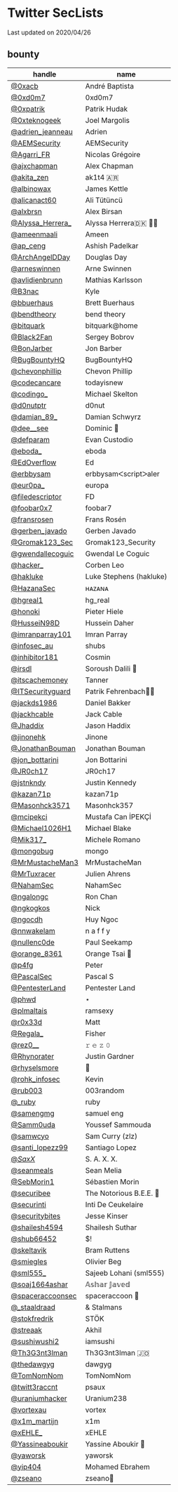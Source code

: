# Twitter SecLists
Last updated on 2020/04/26


## bounty
| handle | name |
|--------|------|
|[@0xacb](https://twitter.com/0xacb) | André Baptista|
|[@0xd0m7](https://twitter.com/0xd0m7) | 0xd0m7|
|[@0xpatrik](https://twitter.com/0xpatrik) | Patrik Hudak|
|[@0xteknogeek](https://twitter.com/0xteknogeek) | Joel Margolis|
|[@adrien_jeanneau](https://twitter.com/adrien_jeanneau) | Adrien|
|[@AEMSecurity](https://twitter.com/AEMSecurity) | AEMSecurity|
|[@Agarri_FR](https://twitter.com/Agarri_FR) | Nicolas Grégoire|
|[@ajxchapman](https://twitter.com/ajxchapman) | Alex Chapman|
|[@akita_zen](https://twitter.com/akita_zen) | ak1t4 🇦🇷|
|[@albinowax](https://twitter.com/albinowax) | James Kettle|
|[@alicanact60](https://twitter.com/alicanact60) | Ali Tütüncü|
|[@alxbrsn](https://twitter.com/alxbrsn) | Alex Birsan|
|[@Alyssa_Herrera_](https://twitter.com/Alyssa_Herrera_) | Alyssa Herrera🇩🇰 🏳️‍⚧️|
|[@ameenmaali](https://twitter.com/ameenmaali) | Ameen|
|[@ap_ceng](https://twitter.com/ap_ceng) | Ashish Padelkar|
|[@ArchAngelDDay](https://twitter.com/ArchAngelDDay) | Douglas Day|
|[@arneswinnen](https://twitter.com/arneswinnen) | Arne Swinnen|
|[@avlidienbrunn](https://twitter.com/avlidienbrunn) | ­Mathias Karlsson|
|[@B3nac](https://twitter.com/B3nac) | Kyle|
|[@bbuerhaus](https://twitter.com/bbuerhaus) | Brett Buerhaus|
|[@bendtheory](https://twitter.com/bendtheory) | bend theory|
|[@bitquark](https://twitter.com/bitquark) | bitquark@home|
|[@Black2Fan](https://twitter.com/Black2Fan) | Sergey Bobrov|
|[@BonJarber](https://twitter.com/BonJarber) | Jon Barber|
|[@BugBountyHQ](https://twitter.com/BugBountyHQ) | BugBountyHQ|
|[@chevonphillip](https://twitter.com/chevonphillip) | Chevon Phillip|
|[@codecancare](https://twitter.com/codecancare) | todayisnew|
|[@codingo_](https://twitter.com/codingo_) | Michael Skelton|
|[@d0nutptr](https://twitter.com/d0nutptr) | d0nut|
|[@damian_89_](https://twitter.com/damian_89_) | Damian Schwyrz|
|[@dee__see](https://twitter.com/dee__see) | Dominic 🐐|
|[@defparam](https://twitter.com/defparam) | Evan Custodio|
|[@eboda_](https://twitter.com/eboda_) | eboda|
|[@EdOverflow](https://twitter.com/EdOverflow) | Ed|
|[@erbbysam](https://twitter.com/erbbysam) | erbbysamᐸscriptᐳaler|
|[@eur0pa_](https://twitter.com/eur0pa_) | europa|
|[@filedescriptor](https://twitter.com/filedescriptor) | FD|
|[@foobar0x7](https://twitter.com/foobar0x7) | foobar7|
|[@fransrosen](https://twitter.com/fransrosen) | Frans Rosén|
|[@gerben_javado](https://twitter.com/gerben_javado) | Gerben Javado|
|[@Gromak123_Sec](https://twitter.com/Gromak123_Sec) | Gromak123_Security|
|[@gwendallecoguic](https://twitter.com/gwendallecoguic) | Gwendal Le Coguic|
|[@hacker_](https://twitter.com/hacker_) | Corben Leo|
|[@hakluke](https://twitter.com/hakluke) | Luke Stephens (hakluke)|
|[@HazanaSec](https://twitter.com/HazanaSec) | ʜᴀᴢᴀɴᴀ|
|[@hgreal1](https://twitter.com/hgreal1) | hg_real|
|[@honoki](https://twitter.com/honoki) | Pieter Hiele|
|[@HusseiN98D](https://twitter.com/HusseiN98D) | Hussein Daher|
|[@imranparray101](https://twitter.com/imranparray101) | Imran Parray|
|[@infosec_au](https://twitter.com/infosec_au) | shubs|
|[@inhibitor181](https://twitter.com/inhibitor181) | Cosmin|
|[@irsdl](https://twitter.com/irsdl) | Soroush Dalili 🤖|
|[@itscachemoney](https://twitter.com/itscachemoney) | Tanner|
|[@ITSecurityguard](https://twitter.com/ITSecurityguard) | Patrik Fehrenbach🤖|
|[@jackds1986](https://twitter.com/jackds1986) | Daniel Bakker|
|[@jackhcable](https://twitter.com/jackhcable) | Jack Cable|
|[@Jhaddix](https://twitter.com/Jhaddix) | Jason Haddix|
|[@jinonehk](https://twitter.com/jinonehk) | Jinone|
|[@JonathanBouman](https://twitter.com/JonathanBouman) | Jonathan Bouman|
|[@jon_bottarini](https://twitter.com/jon_bottarini) | Jon Bottarini|
|[@JR0ch17](https://twitter.com/JR0ch17) | JR0ch17|
|[@jstnkndy](https://twitter.com/jstnkndy) | Justin Kennedy|
|[@kazan71p](https://twitter.com/kazan71p) | kazan71p|
|[@Masonhck3571](https://twitter.com/Masonhck3571) | Masonhck357|
|[@mcipekci](https://twitter.com/mcipekci) | Mustafa Can İPEKÇİ|
|[@Michael1026H1](https://twitter.com/Michael1026H1) | Michael Blake|
|[@Mik317_](https://twitter.com/Mik317_) | Michele Romano|
|[@mongobug](https://twitter.com/mongobug) | mongo|
|[@MrMustacheMan3](https://twitter.com/MrMustacheMan3) | MrMustacheMan|
|[@MrTuxracer](https://twitter.com/MrTuxracer) | Julien Ahrens|
|[@NahamSec](https://twitter.com/NahamSec) | NahamSec|
|[@ngalongc](https://twitter.com/ngalongc) | Ron Chan|
|[@ngkogkos](https://twitter.com/ngkogkos) | Nick || hunt4p1zza|
|[@ngocdh](https://twitter.com/ngocdh) | Huy Ngoc|
|[@nnwakelam](https://twitter.com/nnwakelam) | n a f f y | supreme leader|
|[@nullenc0de](https://twitter.com/nullenc0de) | Paul Seekamp|
|[@orange_8361](https://twitter.com/orange_8361) | Orange Tsai  🍊|
|[@p4fg](https://twitter.com/p4fg) | Peter|
|[@PascalSec](https://twitter.com/PascalSec) | Pascal S|
|[@PentesterLand](https://twitter.com/PentesterLand) | Pentester Land|
|[@phwd](https://twitter.com/phwd) | ⋆|
|[@plmaltais](https://twitter.com/plmaltais) | ramsexy|
|[@r0x33d](https://twitter.com/r0x33d) | Matt|
|[@Regala_](https://twitter.com/Regala_) | Fisher|
|[@rez0__](https://twitter.com/rez0__) | 𝚛 𝚎 𝚣 𝟶|
|[@Rhynorater](https://twitter.com/Rhynorater) | Justin Gardner|
|[@rhyselsmore](https://twitter.com/rhyselsmore) | 🥯|
|[@rohk_infosec](https://twitter.com/rohk_infosec) | Kevin|
|[@rub003](https://twitter.com/rub003) | 003random|
|[@_ruby](https://twitter.com/_ruby) | ruby|
|[@samengmg](https://twitter.com/samengmg) | samuel eng |
|[@Samm0uda](https://twitter.com/Samm0uda) | Youssef Sammouda|
|[@samwcyo](https://twitter.com/samwcyo) | Sam Curry (zlz)|
|[@santi_lopezz99](https://twitter.com/santi_lopezz99) | Santiago Lopez|
|[@_SaxX_](https://twitter.com/_SaxX_) | S. A. X. X.|
|[@seanmeals](https://twitter.com/seanmeals) | Sean Melia|
|[@SebMorin1](https://twitter.com/SebMorin1) | Sébastien Morin|
|[@securibee](https://twitter.com/securibee) | The Notorious B.E.E. 🐝|
|[@securinti](https://twitter.com/securinti) | Inti De Ceukelaire|
|[@securitybites](https://twitter.com/securitybites) | Jesse Kinser|
|[@shailesh4594](https://twitter.com/shailesh4594) | Shailesh Suthar|
|[@shub66452](https://twitter.com/shub66452) | $!|3nt_4unt3r|
|[@skeltavik](https://twitter.com/skeltavik) | Bram Ruttens|
|[@smiegles](https://twitter.com/smiegles) | Olivier Beg|
|[@sml555_](https://twitter.com/sml555_) | Sajeeb Lohani (sml555)|
|[@soaj1664ashar](https://twitter.com/soaj1664ashar) | 𝔸𝕤𝕙𝕒𝕣 𝕁𝕒𝕧𝕖𝕕|
|[@spaceraccoonsec](https://twitter.com/spaceraccoonsec) | spaceraccoon 🦝|
|[@_staaldraad](https://twitter.com/_staaldraad) | & Stalmans|
|[@stokfredrik](https://twitter.com/stokfredrik) | STÖK|
|[@streaak](https://twitter.com/streaak) | Akhil|
|[@sushiwushi2](https://twitter.com/sushiwushi2) | iamsushi|
|[@Th3G3nt3lman](https://twitter.com/Th3G3nt3lman) | Th3G3nt3lman 🇯🇴|
|[@thedawgyg](https://twitter.com/thedawgyg) | dawgyg|
|[@TomNomNom](https://twitter.com/TomNomNom) | TomNomNom|
|[@twitt3raccnt](https://twitter.com/twitt3raccnt) | psaux|
|[@uraniumhacker](https://twitter.com/uraniumhacker) | Uranium238|
|[@vortexau](https://twitter.com/vortexau) | vortex|
|[@x1m_martijn](https://twitter.com/x1m_martijn) | x1m|
|[@xEHLE_](https://twitter.com/xEHLE_) | xEHLE|
|[@Yassineaboukir](https://twitter.com/Yassineaboukir) | Yassine Aboukir 🐐|
|[@yaworsk](https://twitter.com/yaworsk) | yaworsk|
|[@yip404](https://twitter.com/yip404) | Mohamed Ebrahem|
|[@zseano](https://twitter.com/zseano) | zseano💫|


